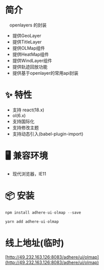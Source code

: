 # 简介
&ensp;&ensp;openlayers 的封装

- 提供GeoLayer
- 提供TitleLayer
- 提供OLMap组件
- 提供HeatMap组件
- 提供WindLayer组件
- 提供轨迹回放功能
- 提供基于openlayer的常用api封装

# ✨ 特性
- 支持 react(18.x)
- ol(6.x)
- 支持国际化
- 支持修改主题
- 支持动态引入(babel-plugin-import)

# 🖥 兼容环境
- 现代浏览器，IE11

# 📦 安装
```javascript
npm install adhere-ui-olmap --save
``` 

```javascript
yarn add adhere-ui-olmap
```

# 线上地址(临时)
[http://49.232.163.126:8083/adhere/ui/olmap](http://49.232.163.126:8083/adhere/ui/olmap)

